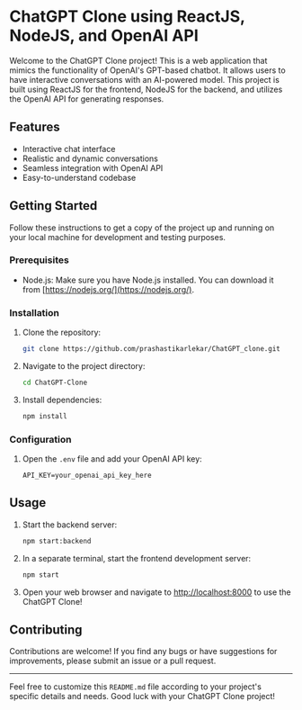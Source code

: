 <!-- @format -->

# ChatGPT Clone using ReactJS, NodeJS, and OpenAI API

Welcome to the ChatGPT Clone project! This is a web application that mimics the functionality of OpenAI's GPT-based chatbot. It allows users to have interactive conversations with an AI-powered model. This project is built using ReactJS for the frontend, NodeJS for the backend, and utilizes the OpenAI API for generating responses.

## Features

- Interactive chat interface
- Realistic and dynamic conversations
- Seamless integration with OpenAI API
- Easy-to-understand codebase

## Getting Started

Follow these instructions to get a copy of the project up and running on your local machine for development and testing purposes.

### Prerequisites

- Node.js: Make sure you have Node.js installed. You can download it from [https://nodejs.org/](https://nodejs.org/).

### Installation

1. Clone the repository:

   ```bash
   git clone https://github.com/prashastikarlekar/ChatGPT_clone.git
   ```

2. Navigate to the project directory:

   ```bash
   cd ChatGPT-Clone
   ```

3. Install dependencies:

   ```bash
   npm install
   ```

### Configuration

1. Open the `.env` file and add your OpenAI API key:

   ```dotenv
   API_KEY=your_openai_api_key_here
   ```

## Usage

1. Start the backend server:

   ```bash
   npm start:backend
   ```

2. In a separate terminal, start the frontend development server:

   ```bash
   npm start
   ```

3. Open your web browser and navigate to [http://localhost:8000](http://localhost:8000) to use the ChatGPT Clone!

## Contributing

Contributions are welcome! If you find any bugs or have suggestions for improvements, please submit an issue or a pull request.

---

Feel free to customize this `README.md` file according to your project's specific details and needs. Good luck with your ChatGPT Clone project!
